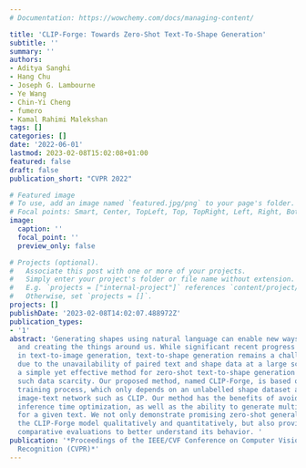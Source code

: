```yaml
---
# Documentation: https://wowchemy.com/docs/managing-content/

title: 'CLIP-Forge: Towards Zero-Shot Text-To-Shape Generation'
subtitle: ''
summary: ''
authors:
- Aditya Sanghi
- Hang Chu
- Joseph G. Lambourne
- Ye Wang
- Chin-Yi Cheng
- fumero
- Kamal Rahimi Malekshan
tags: []
categories: []
date: '2022-06-01'
lastmod: 2023-02-08T15:02:08+01:00
featured: false
draft: false
publication_short: "CVPR 2022"

# Featured image
# To use, add an image named `featured.jpg/png` to your page's folder.
# Focal points: Smart, Center, TopLeft, Top, TopRight, Left, Right, BottomLeft, Bottom, BottomRight.
image:
  caption: ''
  focal_point: ''
  preview_only: false

# Projects (optional).
#   Associate this post with one or more of your projects.
#   Simply enter your project's folder or file name without extension.
#   E.g. `projects = ["internal-project"]` references `content/project/deep-learning/index.md`.
#   Otherwise, set `projects = []`.
projects: []
publishDate: '2023-02-08T14:02:07.488972Z'
publication_types:
- '1'
abstract: 'Generating shapes using natural language can enable new ways of imagining
  and creating the things around us. While significant recent progress has been made
  in text-to-image generation, text-to-shape generation remains a challenging problem
  due to the unavailability of paired text and shape data at a large scale. We present
  a simple yet effective method for zero-shot text-to-shape generation that circumvents
  such data scarcity. Our proposed method, named CLIP-Forge, is based on a two-stage
  training process, which only depends on an unlabelled shape dataset and a pre-trained
  image-text network such as CLIP. Our method has the benefits of avoiding expensive
  inference time optimization, as well as the ability to generate multiple shapes
  for a given text. We not only demonstrate promising zero-shot generalization of
  the CLIP-Forge model qualitatively and quantitatively, but also provide extensive
  comparative evaluations to better understand its behavior. '
publication: '*Proceedings of the IEEE/CVF Conference on Computer Vision and Pattern
  Recognition (CVPR)*'
---
```

